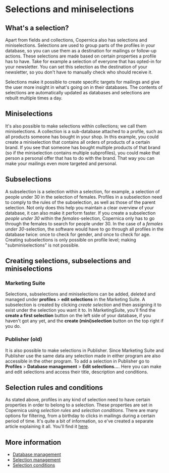 # Selections and miniselections

## What's a selection?

Apart from fields and collections, Copernica also has selections and 
miniselections. Selections are used to group parts of the profiles in 
your database, so you can use them as a destination for mailings or 
follow-up actions. These selections are made based on certain properties 
a profile has to have. Take for example a selection of everyone that has 
opted-in for your newsletter. You can set this selection as the destination 
of your newsletter, so you don't have to manually check who should receive it. 

Selections make it possible to create specific targets for mailings and 
give the user more insight in what's going on in their databases. The 
contents of selections are automatically updated as databases and 
selections are rebuilt multiple times a day.

## Miniselections

It's also possible to make selections within collections; we call them 
miniselections. A collection is a sub-database attached to a profile, 
such as all products someone has bought in your shop. In this example, 
you could create a miniselection that contains all orders of products of 
a certain brand. If you see that someone has bought multiple products of 
that brand (so if the miniselection contains multiple subprofiles), you 
could make that person a personal offer that has to do with the brand. 
That way you can make your mailings even more targeted and personal.

## Subselections

A subselection is a selection within a selection, for example, a 
selection of people under 30 in the selection of females. Profiles in a 
subselection need to comply to the rules of the subselection, as well as 
those of the parent selection. Not only does this help you maintain a 
clear overview of your database, it can also make it perform faster. 
If you create a subselection *people under 30* within the *females*-selection, 
Copernica only has to go through the females to search for people under 30. 
In the case of a *females under 30*-selection, the software would have to 
go through all profiles in the database twice: once to check for gender, 
and once to check for age.
Creating subselections is only possible on profile level; making 
"subminiselections" is not possible. 

## Creating selections, subselections and miniselections

### Marketing Suite

Selections, subselections and miniselections can be added, deleted and 
managed under **profiles** > **edit selections** in the Marketing Suite. A 
subselection is created by clicking *create selection* and then assigning 
it to exist under the selection you want it to. In MarketingSuite, you'll 
find the **create a first selection** button on the left side of your database, 
if you haven't got any yet, and the **create (mini)selection** button on 
the top right if you do.

### Publisher (old)

It is also possible to make selections in Publisher. Since Marketing Suite 
and Publisher use the same data any selection made in either program are 
also accessible in the other program. To add a selection in Publisher 
go to **Profiles** > **Database management** > **Edit selections...**. 
Here you can make and edit selections and access their title, description 
and conditions.

## Selection rules and conditions

As stated above, profiles in any kind of selection need to have certain 
properties in order to belong to a selection. These properties are set 
in Copernica using *selection rules* and *selection conditions*. There 
are many options for filtering, from a birthday to clicks in mailings 
during a certain period of time. It's quite a bit of information, so 
e've created a separate article explaining it all. You'll find it 
[here](selections-conditions).

## More information

* [Database management](./database-introduction)
* [Selection management](./selections-settings)
* [Selection conditions](./selections-conditions)
